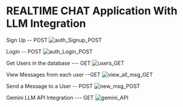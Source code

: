 # REALTIME CHAT Application With LLM Integration

Sign Up  -- POST
![auth_Signup_POST](https://github.com/Rudhvi-213/realtime-chat/assets/128178166/bfcd9f33-5ce4-43e1-88b0-0fefda777697)

Login -- POST
![auth_Login_POST](https://github.com/Rudhvi-213/realtime-chat/assets/128178166/502e5f1b-f303-4f88-89f9-88011f69a6e5)

Get Users in the database --- GET
![users_GET](https://github.com/Rudhvi-213/realtime-chat/assets/128178166/e1e68029-cc29-4f12-a421-e407ba00c85b)

View Messages from each user --GET
![view_all_msg_GET](https://github.com/Rudhvi-213/realtime-chat/assets/128178166/0a8144bb-b156-4616-95b8-0efa3abe3576)

Send a Message to a User --  POST
![new_msg_POST](https://github.com/Rudhvi-213/realtime-chat/assets/128178166/5429ad98-1bd2-445e-b35d-dc10c2472746)

Gemini LLM API Integration --- GET
![gemini_API](https://github.com/Rudhvi-213/realtime-chat/assets/128178166/06b49896-2b6b-4fd5-9ca5-844be9eed1d6)

